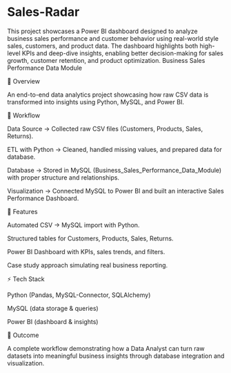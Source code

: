 # Sales-Radar
This project showcases a Power BI dashboard designed to analyze business sales performance and customer behavior using real-world style sales, customers, and product data. The dashboard highlights both high-level KPIs and deep-dive insights, enabling better decision-making for sales growth, customer retention, and product optimization.
Business Sales Performance Data Module

📌 Overview

An end-to-end data analytics project showcasing how raw CSV data is transformed into insights using Python, MySQL, and Power BI.

🔹 Workflow

Data Source → Collected raw CSV files (Customers, Products, Sales, Returns).

ETL with Python → Cleaned, handled missing values, and prepared data for database.

Database → Stored in MySQL (Business_Sales_Performance_Data_Module) with proper structure and relationships.

Visualization → Connected MySQL to Power BI and built an interactive Sales Performance Dashboard.

🔹 Features

Automated CSV → MySQL import with Python.

Structured tables for Customers, Products, Sales, Returns.

Power BI Dashboard with KPIs, sales trends, and filters.

Case study approach simulating real business reporting.

⚡ Tech Stack

Python (Pandas, MySQL-Connector, SQLAlchemy)

MySQL (data storage & queries)

Power BI (dashboard & insights)

🎯 Outcome

A complete workflow demonstrating how a Data Analyst can turn raw datasets into meaningful business insights through database integration and visualization.
